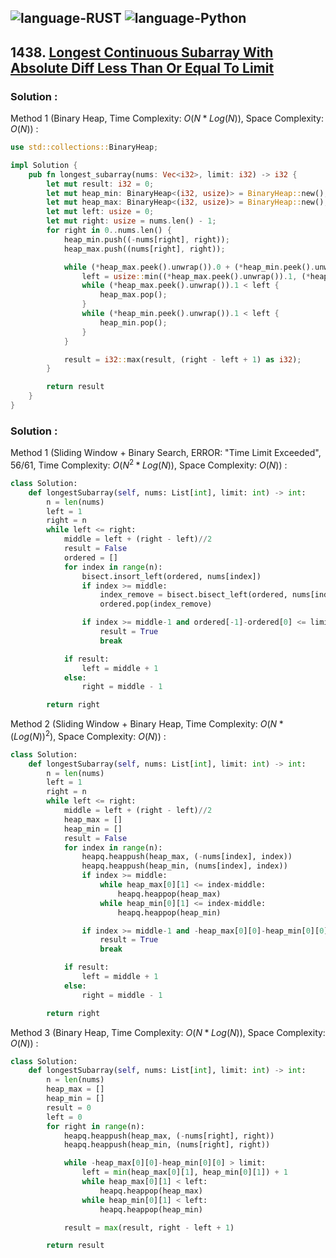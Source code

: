 ![language-RUST](https://img.shields.io/badge/RUST-8d4004?style=for-the-badge&logo=RUST)
![language-Python](https://img.shields.io/badge/Python-ffd43b?style=for-the-badge&logo=PYTHON)
---

## 1438. [Longest Continuous Subarray With Absolute Diff Less Than Or Equal To Limit](https://leetcode.com/problems/longest-continuous-subarray-with-absolute-diff-less-than-or-equal-to-limit)

### Solution :

Method 1 (Binary Heap, Time Complexity: $O(N*Log(N))$, Space Complexity: $O(N)$) :
```rust
use std::collections::BinaryHeap;

impl Solution {
    pub fn longest_subarray(nums: Vec<i32>, limit: i32) -> i32 {
        let mut result: i32 = 0;
        let mut heap_min: BinaryHeap<(i32, usize)> = BinaryHeap::new();
        let mut heap_max: BinaryHeap<(i32, usize)> = BinaryHeap::new();
        let mut left: usize = 0;
        let mut right: usize = nums.len() - 1;
        for right in 0..nums.len() {
            heap_min.push((-nums[right], right));
            heap_max.push((nums[right], right));

            while (*heap_max.peek().unwrap()).0 + (*heap_min.peek().unwrap()).0 > limit {
                left = usize::min((*heap_max.peek().unwrap()).1, (*heap_min.peek().unwrap()).1) + 1;
                while (*heap_max.peek().unwrap()).1 < left {
                    heap_max.pop();
                }
                while (*heap_min.peek().unwrap()).1 < left {
                    heap_min.pop();
                }
            }

            result = i32::max(result, (right - left + 1) as i32);
        }

        return result
    }
}
```

### Solution :

Method 1 (Sliding Window + Binary Search, ERROR: "Time Limit Exceeded", 56/61, Time Complexity: $O(N^2*Log(N))$, Space Complexity: $O(N)$) :
```python
class Solution:
    def longestSubarray(self, nums: List[int], limit: int) -> int:
        n = len(nums)
        left = 1
        right = n
        while left <= right:
            middle = left + (right - left)//2
            result = False
            ordered = []
            for index in range(n):
                bisect.insort_left(ordered, nums[index])
                if index >= middle:
                    index_remove = bisect.bisect_left(ordered, nums[index-middle])
                    ordered.pop(index_remove)

                if index >= middle-1 and ordered[-1]-ordered[0] <= limit:
                    result = True
                    break

            if result:
                left = middle + 1
            else:
                right = middle - 1

        return right
```

Method 2 (Sliding Window + Binary Heap, Time Complexity: $O(N*(Log(N))^2)$, Space Complexity: $O(N)$) :
```python
class Solution:
    def longestSubarray(self, nums: List[int], limit: int) -> int:
        n = len(nums)
        left = 1
        right = n
        while left <= right:
            middle = left + (right - left)//2
            heap_max = []
            heap_min = []
            result = False
            for index in range(n):
                heapq.heappush(heap_max, (-nums[index], index))
                heapq.heappush(heap_min, (nums[index], index))
                if index >= middle:
                    while heap_max[0][1] <= index-middle:
                        heapq.heappop(heap_max)
                    while heap_min[0][1] <= index-middle:
                        heapq.heappop(heap_min)

                if index >= middle-1 and -heap_max[0][0]-heap_min[0][0] <= limit:
                    result = True
                    break

            if result:
                left = middle + 1
            else:
                right = middle - 1

        return right
```

Method 3 (Binary Heap, Time Complexity: $O(N*Log(N))$, Space Complexity: $O(N)$) :
```python
class Solution:
    def longestSubarray(self, nums: List[int], limit: int) -> int:
        n = len(nums)
        heap_max = []
        heap_min = []
        result = 0
        left = 0
        for right in range(n):
            heapq.heappush(heap_max, (-nums[right], right))
            heapq.heappush(heap_min, (nums[right], right))

            while -heap_max[0][0]-heap_min[0][0] > limit:
                left = min(heap_max[0][1], heap_min[0][1]) + 1
                while heap_max[0][1] < left:
                    heapq.heappop(heap_max)
                while heap_min[0][1] < left:
                    heapq.heappop(heap_min)

            result = max(result, right - left + 1)

        return result
```
